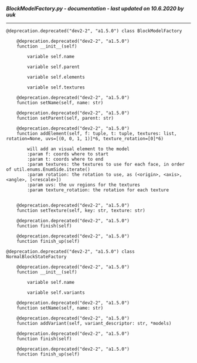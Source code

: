 ***BlockModelFactory.py - documentation - last updated on 10.6.2020 by uuk***
___

    @deprecation.deprecated("dev2-2", "a1.5.0") class BlockModelFactory

        @deprecation.deprecated("dev2-2", "a1.5.0")
        function __init__(self)

            variable self.name

            variable self.parent

            variable self.elements

            variable self.textures

        @deprecation.deprecated("dev2-2", "a1.5.0")
        function setName(self, name: str)

        @deprecation.deprecated("dev2-2", "a1.5.0")
        function setParent(self, parent: str)

        @deprecation.deprecated("dev2-2", "a1.5.0")
        function addElement(self, f: tuple, t: tuple, textures: list, rotation=None, uvs=[(0, 0, 1, 1)]*6, texture_rotation=[0]*6)
            
            will add an visual element to the model
            :param f: coords where to start
            :param t: coords where to end
            :param textures: the textures to use for each face, in order of util.enums.EnumSide.iterate()
            :param rotation: the rotation to use, as (<origin>, <axis>, <angle>, [<rescale>])
            :param uvs: the uv regions for the textures
            :param texture_rotation: the rotation for each texture


        @deprecation.deprecated("dev2-2", "a1.5.0")
        function setTexture(self, key: str, texture: str)

        @deprecation.deprecated("dev2-2", "a1.5.0")
        function finish(self)

        @deprecation.deprecated("dev2-2", "a1.5.0")
        function finish_up(self)

    @deprecation.deprecated("dev2-2", "a1.5.0") class NormalBlockStateFactory

        @deprecation.deprecated("dev2-2", "a1.5.0")
        function __init__(self)

            variable self.name

            variable self.variants

        @deprecation.deprecated("dev2-2", "a1.5.0")
        function setName(self, name: str)

        @deprecation.deprecated("dev2-2", "a1.5.0")
        function addVariant(self, variant_descriptor: str, *models)

        @deprecation.deprecated("dev2-2", "a1.5.0")
        function finish(self)

        @deprecation.deprecated("dev2-2", "a1.5.0")
        function finish_up(self)